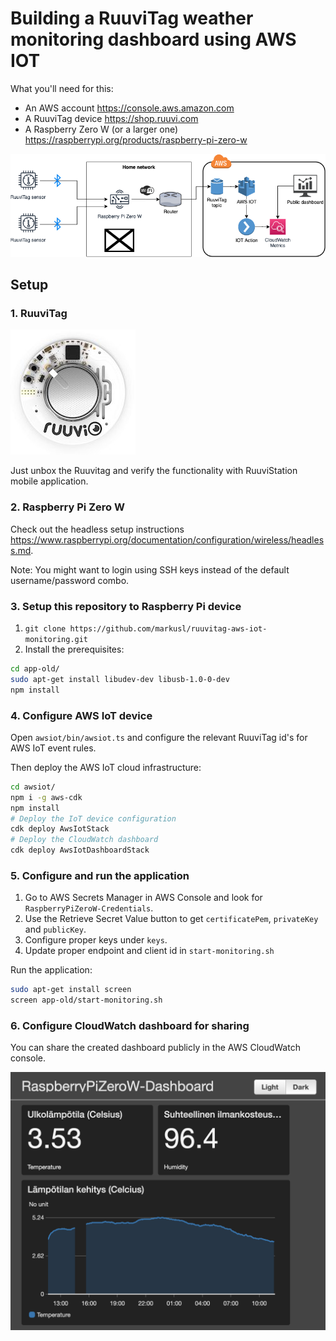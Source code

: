 # Building a RuuviTag weather monitoring dashboard using AWS IOT

What you'll need for this:

* An AWS account <https://console.aws.amazon.com>
* A RuuviTag device <https://shop.ruuvi.com>
* A Raspberry Zero W (or a larger one) <https://raspberrypi.org/products/raspberry-pi-zero-w>

![Dependency Graph](ruuvitag.drawio.png)

## Setup

### 1. RuuviTag

![Ruuvitag PCB](ruuvitag-pcb1.jpg)

Just unbox the Ruuvitag and verify the functionality with RuuviStation mobile application.

### 2. Raspberry Pi Zero W

Check out the headless setup instructions <https://www.raspberrypi.org/documentation/configuration/wireless/headless.md>.

Note: You might want to login using SSH keys instead of the default username/password combo.

### 3. Setup this repository to Raspberry Pi device

1. `git clone https://github.com/markusl/ruuvitag-aws-iot-monitoring.git`
2. Install the prerequisites:

```sh
cd app-old/
sudo apt-get install libudev-dev libusb-1.0-0-dev
npm install
```

### 4. Configure AWS IoT device

Open `awsiot/bin/awsiot.ts` and configure the relevant RuuviTag id's for AWS IoT event rules.

Then deploy the AWS IoT cloud infrastructure:

```sh
cd awsiot/
npm i -g aws-cdk
npm install
# Deploy the IoT device configuration
cdk deploy AwsIotStack
# Deploy the CloudWatch dashboard
cdk deploy AwsIotDashboardStack
```

### 5. Configure and run the application

1. Go to AWS Secrets Manager in AWS Console and look for `RaspberryPiZeroW-Credentials`.
2. Use the Retrieve Secret Value button to get `certificatePem`, `privateKey` and `publicKey`.
3. Configure proper keys under `keys`.
4. Update proper endpoint and client id in `start-monitoring.sh`

Run the application:

```sh
sudo apt-get install screen
screen app-old/start-monitoring.sh
```

### 6. Configure CloudWatch dashboard for sharing

You can share the created dashboard publicly in the AWS CloudWatch console.

![CloudWatch dashboard example](ruuvitag-cloudwatch-dashboard.png)
